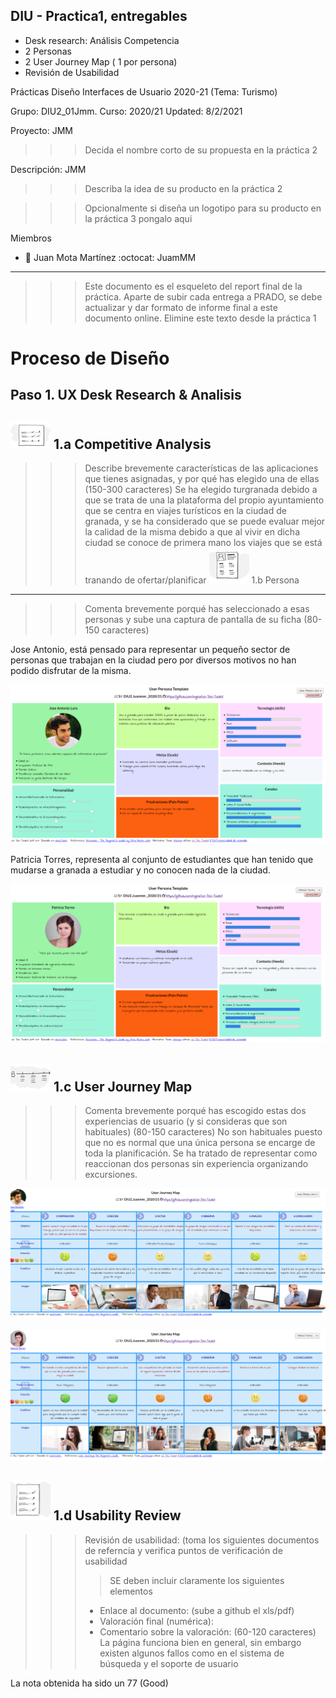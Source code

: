## DIU - Practica1, entregables

- Desk research: Análisis Competencia
- 2 Personas
- 2 User Journey Map  ( 1 por persona)
- Revisión de Usabilidad

Prácticas Diseño Interfaces de Usuario 2020-21 (Tema: Turismo)

Grupo: DIU2_01Jmm.  Curso: 2020/21
Updated: 8/2/2021

Proyecto: JMM
>>> Decida el nombre corto de su propuesta en la práctica 2

Descripción: JMM

>>> Describa la idea de su producto en la práctica 2

>>> Opcionalmente si diseña un logotipo para su producto en la práctica 3 pongalo aqui

Miembros
 * :bust_in_silhouette:   Juan Mota Martínez     :octocat: JuamMM

-----



>>> Este documento es el esqueleto del report final de la práctica. Aparte de subir cada entrega a PRADO, se debe actualizar y dar formato de informe final a este documento online. Elimine este texto desde la práctica 1


# Proceso de Diseño

## Paso 1. UX Desk Research & Analisis

![Método UX](img/Competitive.png) 1.a Competitive Analysis
-----

>>> Describe brevemente características de las aplicaciones que tienes asignadas, y por qué has elegido una de ellas (150-300 caracteres)
Se ha elegido turgranada debido a que se trata de una la plataforma del propio ayuntamiento que se centra en viajes turísticos en la  ciudad de granada, y se ha considerado que se puede evaluar mejor la calidad de la misma debido a que al vivir en dicha ciudad se conoce  de primera mano los viajes que se está tranando de ofertar/planificar
![Método UX](img/Persona.png) 1.b Persona
-----

>>> Comenta brevemente porqué has seleccionado a esas personas y sube una captura de pantalla de su ficha  (80-150 caracteres)

Jose Antonio, está pensado para representar un pequeño sector de personas que trabajan en la ciudad pero por diversos motivos no han podido disfrutar de la misma.

![Método UX](img/JTP.png)

Patricia Torres, representa al conjunto de estudiantes que han tenido que mudarse a granada a estudiar y no conocen nada de la ciudad.

![Método UX](img/PTT.png)

![Método UX](img/JourneyMap.png) 1.c User Journey Map
----

>>> Comenta brevemente porqué has escogido estas dos experiencias de usuario (y si consideras que son habituales) (80-150 caracteres)
No son habituales puesto que no es normal que una única persona se encarge de toda la planificación. Se ha tratado de representar como reaccionan dos personas sin experiencia organizando excursiones.

![Método UX](img/JALJM.png)

![Método UX](img/PTJM.png)

![Método UX](img/usabilityReview.png) 1.d Usability Review
----
>>>  Revisión de usabilidad: (toma los siguientes documentos de referncia y verifica puntos de verificación de  usabilidad
>>>> SE deben incluir claramente los siguientes elementos
>>> - Enlace al documento:  (sube a github el xls/pdf)
>>> - Valoración final (numérica):
>>> - Comentario sobre la valoración:  (60-120 caracteres)
La página funciona bien en general, sin embargo existen algunos fallos como en el sistema de búsqueda y el soporte de usuario

La nota obtenida ha sido un 77 (Good)
